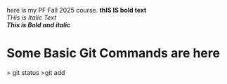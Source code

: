 
here is my PF Fall 2025 course.
**thIS IS bold text**\
*THis is Italic Text*\
***This is Bold and italic***
<h1>Some Basic Git Commands are here</h1>
> git status
>git add
